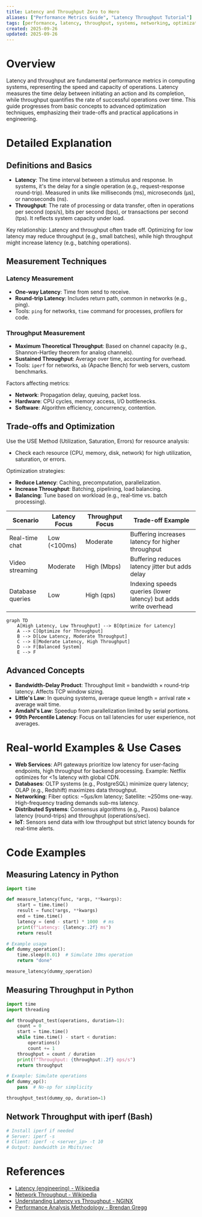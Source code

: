 ```yaml
---
title: Latency and Throughput Zero to Hero
aliases: ["Performance Metrics Guide", "Latency Throughput Tutorial"]
tags: [performance, latency, throughput, systems, networking, optimization]
created: 2025-09-26
updated: 2025-09-26
---
```


# Overview

Latency and throughput are fundamental performance metrics in computing systems, representing the speed and capacity of operations. Latency measures the time delay between initiating an action and its completion, while throughput quantifies the rate of successful operations over time. This guide progresses from basic concepts to advanced optimization techniques, emphasizing their trade-offs and practical applications in engineering.

# Detailed Explanation

## Definitions and Basics

- **Latency**: The time interval between a stimulus and response. In systems, it's the delay for a single operation (e.g., request-response round-trip). Measured in units like milliseconds (ms), microseconds (μs), or nanoseconds (ns).
- **Throughput**: The rate of processing or data transfer, often in operations per second (ops/s), bits per second (bps), or transactions per second (tps). It reflects system capacity under load.

Key relationship: Latency and throughput often trade off. Optimizing for low latency may reduce throughput (e.g., small batches), while high throughput might increase latency (e.g., batching operations).

## Measurement Techniques

### Latency Measurement
- **One-way Latency**: Time from send to receive.
- **Round-trip Latency**: Includes return path, common in networks (e.g., ping).
- Tools: `ping` for networks, `time` command for processes, profilers for code.

### Throughput Measurement
- **Maximum Theoretical Throughput**: Based on channel capacity (e.g., Shannon-Hartley theorem for analog channels).
- **Sustained Throughput**: Average over time, accounting for overhead.
- Tools: `iperf` for networks, `ab` (Apache Bench) for web servers, custom benchmarks.

Factors affecting metrics:
- **Network**: Propagation delay, queuing, packet loss.
- **Hardware**: CPU cycles, memory access, I/O bottlenecks.
- **Software**: Algorithm efficiency, concurrency, contention.

## Trade-offs and Optimization

Use the USE Method (Utilization, Saturation, Errors) for resource analysis:
- Check each resource (CPU, memory, disk, network) for high utilization, saturation, or errors.

Optimization strategies:
- **Reduce Latency**: Caching, precomputation, parallelization.
- **Increase Throughput**: Batching, pipelining, load balancing.
- **Balancing**: Tune based on workload (e.g., real-time vs. batch processing).

| Scenario | Latency Focus | Throughput Focus | Trade-off Example |
|----------|---------------|------------------|-------------------|
| Real-time chat | Low (<100ms) | Moderate | Buffering increases latency for higher throughput |
| Video streaming | Moderate | High (Mbps) | Buffering reduces latency jitter but adds delay |
| Database queries | Low | High (qps) | Indexing speeds queries (lower latency) but adds write overhead |

```mermaid
graph TD
    A[High Latency, Low Throughput] --> B[Optimize for Latency]
    A --> C[Optimize for Throughput]
    B --> D[Low Latency, Moderate Throughput]
    C --> E[Moderate Latency, High Throughput]
    D --> F[Balanced System]
    E --> F
```

## Advanced Concepts

- **Bandwidth-Delay Product**: Throughput limit = bandwidth × round-trip latency. Affects TCP window sizing.
- **Little's Law**: In queuing systems, average queue length = arrival rate × average wait time.
- **Amdahl's Law**: Speedup from parallelization limited by serial portions.
- **99th Percentile Latency**: Focus on tail latencies for user experience, not averages.

# Real-world Examples & Use Cases

- **Web Services**: API gateways prioritize low latency for user-facing endpoints, high throughput for backend processing. Example: Netflix optimizes for <1s latency with global CDN.
- **Databases**: OLTP systems (e.g., PostgreSQL) minimize query latency; OLAP (e.g., Redshift) maximizes data throughput.
- **Networking**: Fiber optics: ~5μs/km latency; Satellite: ~250ms one-way. High-frequency trading demands sub-ms latency.
- **Distributed Systems**: Consensus algorithms (e.g., Paxos) balance latency (round-trips) and throughput (operations/sec).
- **IoT**: Sensors send data with low throughput but strict latency bounds for real-time alerts.

# Code Examples

## Measuring Latency in Python

```python
import time

def measure_latency(func, *args, **kwargs):
    start = time.time()
    result = func(*args, **kwargs)
    end = time.time()
    latency = (end - start) * 1000  # ms
    print(f"Latency: {latency:.2f} ms")
    return result

# Example usage
def dummy_operation():
    time.sleep(0.01)  # Simulate 10ms operation
    return "done"

measure_latency(dummy_operation)
```

## Measuring Throughput in Python

```python
import time
import threading

def throughput_test(operations, duration=1):
    count = 0
    start = time.time()
    while time.time() - start < duration:
        operations()
        count += 1
    throughput = count / duration
    print(f"Throughput: {throughput:.2f} ops/s")
    return throughput

# Example: Simulate operations
def dummy_op():
    pass  # No-op for simplicity

throughput_test(dummy_op, duration=1)
```

## Network Throughput with iperf (Bash)

```bash
# Install iperf if needed
# Server: iperf -s
# Client: iperf -c <server_ip> -t 10
# Output: bandwidth in Mbits/sec
```

# References

- [Latency (engineering) - Wikipedia](https://en.wikipedia.org/wiki/Latency_(engineering))
- [Network Throughput - Wikipedia](https://en.wikipedia.org/wiki/Network_throughput)
- [Understanding Latency vs Throughput - NGINX](https://www.nginx.com/blog/understanding-latency-vs-throughput/)
- [Performance Analysis Methodology - Brendan Gregg](https://brendangregg.com/methodology.html)